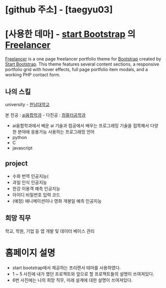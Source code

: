 # [github 주소] - [taegyu03]

# [사용한 데마] - [start Bootstrap](http://startbootstrap.com/) 의 [Freelancer](http://startbootstrap.com/template-overviews/freelancer/)

[Freelancer](http://startbootstrap.com/template-overviews/freelancer/) is a one page freelancer portfolio theme for [Bootstrap](http://getbootstrap.com/) created by [Start Bootstrap](http://startbootstrap.com/). This theme features several content sections, a responsive portfolio grid with hover effects, full page portfolio item modals, and a working PHP contact form.

## 나의 스킬

university - [한남대학교](https://www.hannam.ac.kr/kor/main/)

본 전공 : [ai융합학과](https://ai.hannam.ac.kr/) - 다전공 : [컴퓨터공학과](https://ce.hannam.ac.kr/)
* ai융합학과에서 배운 ai 기술과 컴공에서 배우는 프로그래밍 기술을 접목해서 다양한 분야에 응용가능
사용하는 프로그래밍 언어
* python
* C
* javascript

## project

* 수화 번역 인공지능(
* 과일 인식 인공지능
* 한강 이용객 예측 인공지능
* 아이디 비밀번호 입력 코드
* (예정) 애니메이션이나 영화 개봉일 예측 인공지능

## 희망 직무

학교, 학원, 기업 등 앱 개발 및 데이터 베이스 관리

# 홈페이지 설명

* start bootstrap에서 제공하는 프리랜서 테마를 사용하였다.
* 1 ~ 5 사진에 내가 했던 프로젝트와 앞으로 할 프로젝트들의 설명이 쓰여져있다.
* 6번 사진에는 나의 희망 직무, 미래 설계에 대한 설명이 쓰여져있다.
